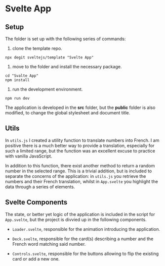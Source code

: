 # Svelte App

## Setup

The folder is set up with the following series of commands:

1. clone the template repo.

  ```code
  npx degit sveltejs/template "Svelte App"
  ```

1. move to the folder and install the necessary package.

  ```code
  cd "Svalte App"
  npm install
  ```

1. run the development environment.

  ```code
  npm run dev
  ```

The application is developed in the **src** folder, but the **public** folder is also modified, to change the global stylesheet and document title.

## Utils

In `utils.js` I created a utility function to translate numbers into French. I am positive there is a much better way to provide a translation, especially for such a limited range, but the function was an excellent excuse to practice with vanilla JavaScript.

In addition to this function, there exist another method to return a random number in the selected range. This is a trivial addition, but is included to separate the concerns of the application: in `utils.js` you retrieve the numbers and their French translation, whilst in `App.svelte` you highlight the data through a series of elements.

## Svelte Components

The state, or better yet logic of the application is included in the script for `App.svelte`, but the project is divvied up in the following components.

- `Loader.svelte`, responsible for the animation introducing the application.

- `Deck.svelte`, responsible for the card(s) describing a number and the French word matching said number.

- `Controls.svelte`, responsible for the buttons allowing to flip the existing card or add a new one.

